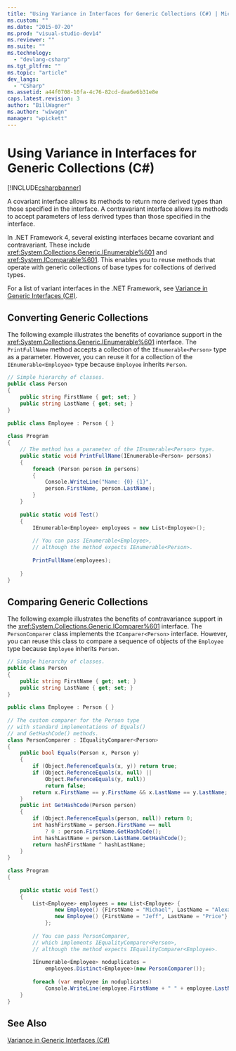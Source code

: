 ```yaml
---
title: "Using Variance in Interfaces for Generic Collections (C#) | Microsoft Docs"
ms.custom: ""
ms.date: "2015-07-20"
ms.prod: "visual-studio-dev14"
ms.reviewer: ""
ms.suite: ""
ms.technology: 
  - "devlang-csharp"
ms.tgt_pltfrm: ""
ms.topic: "article"
dev_langs: 
  - "CSharp"
ms.assetid: a44f0708-10fa-4c76-82cd-daa6e6b31e8e
caps.latest.revision: 3
author: "BillWagner"
ms.author: "wiwagn"
manager: "wpickett"
---
```

# Using Variance in Interfaces for Generic Collections (C#)
[!INCLUDE[csharpbanner](../../../../includes/csharpbanner.md)]

A covariant interface allows its methods to return more derived types than those specified in the interface. A contravariant interface allows its methods to accept parameters of less derived types than those specified in the interface.  
  
 In .NET Framework 4, several existing interfaces became covariant and contravariant. These include <xref:System.Collections.Generic.IEnumerable%601> and <xref:System.IComparable%601>. This enables you to reuse methods that operate with generic collections of base types for collections of derived types.  
  
 For a list of variant interfaces in the .NET Framework, see [Variance in Generic Interfaces (C#)](../../../../csharp/programming-guide/concepts/covariance-contravariance/variance-in-generic-interfaces.md).  
  
## Converting Generic Collections  
 The following example illustrates the benefits of covariance support in the <xref:System.Collections.Generic.IEnumerable%601> interface. The `PrintFullName` method accepts a collection of the `IEnumerable<Person>` type as a parameter. However, you can reuse it for a collection of the `IEnumerable<Employee>` type because `Employee` inherits `Person`.  
  
```csharp  
// Simple hierarchy of classes.  
public class Person  
{  
    public string FirstName { get; set; }  
    public string LastName { get; set; }  
}  
  
public class Employee : Person { }  
  
class Program  
{  
    // The method has a parameter of the IEnumerable<Person> type.  
    public static void PrintFullName(IEnumerable<Person> persons)  
    {  
        foreach (Person person in persons)  
        {  
            Console.WriteLine("Name: {0} {1}",  
            person.FirstName, person.LastName);  
        }  
    }  
  
    public static void Test()  
    {  
        IEnumerable<Employee> employees = new List<Employee>();  
  
        // You can pass IEnumerable<Employee>,   
        // although the method expects IEnumerable<Person>.  
  
        PrintFullName(employees);  
  
    }  
}  
```  
  
## Comparing Generic Collections  
 The following example illustrates the benefits of contravariance support in the <xref:System.Collections.Generic.IComparer%601> interface. The `PersonComparer` class implements the `IComparer<Person>` interface. However, you can reuse this class to compare a sequence of objects of the `Employee` type because `Employee` inherits `Person`.  
  
```csharp  
// Simple hierarchy of classes.  
public class Person  
{  
    public string FirstName { get; set; }  
    public string LastName { get; set; }  
}  
  
public class Employee : Person { }  
  
// The custom comparer for the Person type  
// with standard implementations of Equals()  
// and GetHashCode() methods.  
class PersonComparer : IEqualityComparer<Person>  
{  
    public bool Equals(Person x, Person y)  
    {              
        if (Object.ReferenceEquals(x, y)) return true;  
        if (Object.ReferenceEquals(x, null) ||  
            Object.ReferenceEquals(y, null))  
            return false;              
        return x.FirstName == y.FirstName && x.LastName == y.LastName;  
    }  
    public int GetHashCode(Person person)  
    {  
        if (Object.ReferenceEquals(person, null)) return 0;  
        int hashFirstName = person.FirstName == null  
            ? 0 : person.FirstName.GetHashCode();  
        int hashLastName = person.LastName.GetHashCode();  
        return hashFirstName ^ hashLastName;  
    }  
}  
  
class Program  
{  
  
    public static void Test()  
    {  
        List<Employee> employees = new List<Employee> {  
               new Employee() {FirstName = "Michael", LastName = "Alexander"},  
               new Employee() {FirstName = "Jeff", LastName = "Price"}  
            };  
  
        // You can pass PersonComparer,   
        // which implements IEqualityComparer<Person>,  
        // although the method expects IEqualityComparer<Employee>.  
  
        IEnumerable<Employee> noduplicates =  
            employees.Distinct<Employee>(new PersonComparer());  
  
        foreach (var employee in noduplicates)  
            Console.WriteLine(employee.FirstName + " " + employee.LastName);  
    }  
}  
```  
  
## See Also  
 [Variance in Generic Interfaces (C#)](../../../../csharp/programming-guide/concepts/covariance-contravariance/variance-in-generic-interfaces.md)